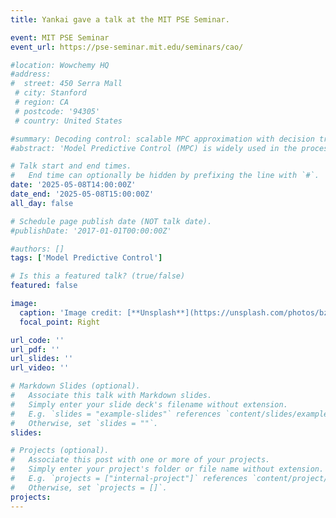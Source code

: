 ```yaml
---
title: Yankai gave a talk at the MIT PSE Seminar.

event: MIT PSE Seminar
event_url: https://pse-seminar.mit.edu/seminars/cao/

#location: Wowchemy HQ
#address:
#  street: 450 Serra Mall
 # city: Stanford
 # region: CA
 # postcode: '94305'
 # country: United States

#summary: Decoding control: scalable MPC approximation with decision trees
#abstract: 'Model Predictive Control (MPC) is widely used in the process industry for its superior control performance. However, its real-time computational demands limit #implementation in systems with fast dynamics. To address this, we propose an offline approach to approximate MPC control laws using oblique decision trees (DTs) with linear #predictions, which are then deployed as online controllers. Unlike Explicit MPC—which suffers from scalability issues due to the exponential growth of partitions—DTs offer both #interpretability through if-else rules and scalability via data-driven training, with datasets generated from ideal MPC simulations. Notably, DTs with oblique splits and linear #leaf predictions mirror the piecewise affine structure of explicit MPC. A key challenge is training the DT model, a mixed-integer problem. We tackle this with a novel gradient-#based algorithm, enabling efficient training with GPU-accelerated machine-learning tools. Through case studies, we demonstrate that this method accurately approximates both linear #and nonlinear MPC control laws, significantly reducing online computation time while maintaining control performance.'

# Talk start and end times.
#   End time can optionally be hidden by prefixing the line with `#`.
date: '2025-05-08T14:00:00Z'
date_end: '2025-05-08T15:00:00Z'
all_day: false

# Schedule page publish date (NOT talk date).
#publishDate: '2017-01-01T00:00:00Z'

#authors: []
tags: ['Model Predictive Control']

# Is this a featured talk? (true/false)
featured: false

image:
  caption: 'Image credit: [**Unsplash**](https://unsplash.com/photos/bzdhc5b3Bxs)'
  focal_point: Right

url_code: ''
url_pdf: ''
url_slides: ''
url_video: ''

# Markdown Slides (optional).
#   Associate this talk with Markdown slides.
#   Simply enter your slide deck's filename without extension.
#   E.g. `slides = "example-slides"` references `content/slides/example-slides.md`.
#   Otherwise, set `slides = ""`.
slides:

# Projects (optional).
#   Associate this post with one or more of your projects.
#   Simply enter your project's folder or file name without extension.
#   E.g. `projects = ["internal-project"]` references `content/project/deep-learning/index.md`.
#   Otherwise, set `projects = []`.
projects:
---
```

 
